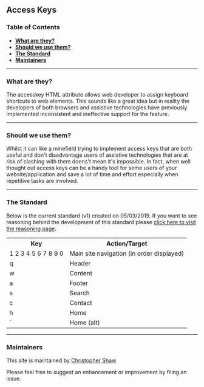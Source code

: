 ## Access Keys

### Table of Contents
- **[What are they?](#what-are-they)**<br>
- **[Should we use them?](#should-we-use-them)**<br>
- **[The Standard](#the-standard)**<br>
- **[Maintainers](#maintainers)**<br>

---

### What are they?

The accesskey HTML attribute allows web developer to assign keyboard shortcuts to web elements. This sounds like a great idea but in reality the developers of both browsers and assistive technologies have previously implemented inconsistent and ineffective support for the feature.

---

### Should we use them?

Whilst it can like a minefield trying to implement access keys that are both useful and don't disadvantage users of assistive technologies that are at risk of clashing with them doens't mean it's impossible. In fact, when well thought out access keys can be a handy tool for some users of your website/application and save a lot of time and effort especially when repetitive tasks are involved.

---

### The Standard

Below is the current standard (v1) created on 05/03/2019. If you want to see reasoning behind the development of this standard please [click here to visit the reasoning page](reasoning.md).

<table>
<tr>
    <th>Key</th>
    <th>Action/Target</th>
<tr>
<tr>
    <td>1 2 3 4 5 6 7 8 9 0</td>
    <td>Main site navigation (in order displayed)</td>
</tr>
<tr>
    <td>q</td>
    <td>Header</td>
</tr>
<tr>
    <td>w</td>
    <td>Content</td>
</tr>
<tr>
    <td>a</td>
    <td>Footer</td>
</tr>
<tr>
    <td>s</td>
    <td>Search</td>
</tr>
<tr>
    <td>c</td>
    <td>Contact</td>
</tr>
<tr>
    <td>h</td>
    <td>Home</td>
</tr>
<tr>
    <td>`</td>
    <td>Home (alt)</td>
</tr>
</table>

---

### Maintainers

This site is maintained by [Christopher Shaw](https://github.com/v9Chris)
  
Please feel free to suggest an enhancement or improvement by filing an issue.
